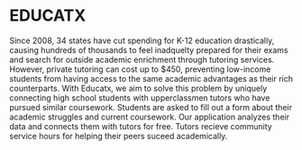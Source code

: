 <h1>
  EDUCATX
</h1>

<p>Since 2008, 34 states have cut spending for K-12 education
                drastically, causing hundreds of thousands to feel inadquelty
                prepared for their exams and search for outside academic
                enrichment through tutoring services. However, private tutoring
                can cost up to $450, preventing low-income students from having
                access to the same academic advantages as their rich
                counterparts. With Educatx, we aim to solve this problem by
                uniquely connecting high school students with upperclassmen
                tutors who have pursued similar coursework. Students are asked
                to fill out a form about their academic struggles and current
                coursework. Our application analyzes their data and connects
                them with tutors for free. Tutors recieve community service
                hours for helping their peers suceed academically.
  <p>
